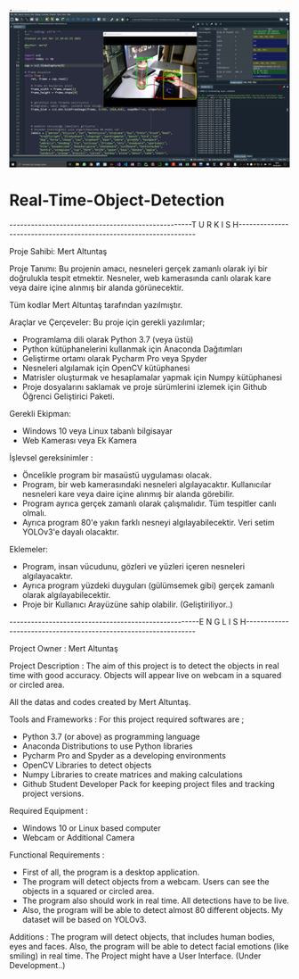 ![photo](https://github.com/mertfozzy/Real-Time-Object-Detection/blob/main/webcam%20test%202.png?raw=true)
# Real-Time-Object-Detection

---------------------------------------------------T U R K I S H------------------------------------------------------------------

Proje Sahibi: Mert Altuntaş

Proje Tanımı: Bu projenin amacı, nesneleri gerçek zamanlı olarak iyi bir doğrulukla tespit etmektir. Nesneler, web kamerasında canlı olarak kare veya daire içine alınmış bir alanda görünecektir.

Tüm kodlar Mert Altuntaş tarafından yazılmıştır.

Araçlar ve Çerçeveler:
Bu proje için gerekli yazılımlar;
- Programlama dili olarak Python 3.7 (veya üstü)
- Python kütüphanelerini kullanmak için Anaconda Dağıtımları
- Geliştirme ortamı olarak Pycharm Pro veya Spyder
- Nesneleri algılamak için OpenCV kütüphanesi
- Matrisler oluşturmak ve hesaplamalar yapmak için Numpy kütüphanesi
- Proje dosyalarını saklamak ve proje sürümlerini izlemek için Github Öğrenci Geliştirici Paketi.


Gerekli Ekipman:
- Windows 10 veya Linux tabanlı bilgisayar
- Web Kamerası veya Ek Kamera


İşlevsel gereksinimler :
- Öncelikle program bir masaüstü uygulaması olacak.
- Program, bir web kamerasındaki nesneleri algılayacaktır. Kullanıcılar nesneleri kare veya daire içine alınmış bir alanda görebilir.
- Program ayrıca gerçek zamanlı olarak çalışmalıdır. Tüm tespitler canlı olmalı.
- Ayrıca program 80'e yakın farklı nesneyi algılayabilecektir. Veri setim YOLOv3'e dayalı olacaktır.


Eklemeler:
- Program, insan vücudunu, gözleri ve yüzleri içeren nesneleri algılayacaktır.
- Ayrıca program yüzdeki duyguları (gülümsemek gibi) gerçek zamanlı olarak algılayabilecektir.
- Proje bir Kullanıcı Arayüzüne sahip olabilir. (Geliştiriliyor..)

-----------------------------------------------------E N G L I S H----------------------------------------------------------------

Project Owner : Mert Altuntaş

Project Description : The aim of this project is to detect the objects in real time with good accuracy. Objects will appear live on webcam in a squared or circled area.

All the datas and codes created by Mert Altuntaş.

Tools and Frameworks :
For this project required softwares are ;
-	Python 3.7 (or above) as programming language
-	Anaconda Distributions to use Python libraries
-	Pycharm Pro and Spyder as a developing environments
-	OpenCV Libraries to detect objects
-	Numpy Libraries to create matrices and making calculations
-	Github Student Developer Pack for keeping project files and tracking project versions.


Required Equipment :
-	Windows 10 or Linux based computer
-	Webcam or Additional Camera


Functional Requirements :
- First of all, the program is a desktop application. 
- The program will detect objects from a webcam. Users can see the objects in a squared or circled area.
- The program also should work in real time. All detections have to be live.
- Also, the program will be able to detect almost 80 different objects. My dataset will be based on YOLOv3.


Additions :
The program will detect objects, that includes human bodies, eyes and faces.
Also, the program will be able to detect facial emotions (like smiling) in real time.
The Project might have a User Interface. (Under Development..)
